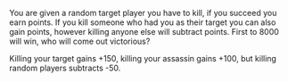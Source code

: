 You are given a random target player you have to kill, if you succeed you earn points. If you kill someone who had you as their target you can also gain points, however killing anyone else will subtract points. First to 8000 will win, who will come out victorious?

Killing your target gains +150, killing your assassin gains +100, but killing random players subtracts -50.